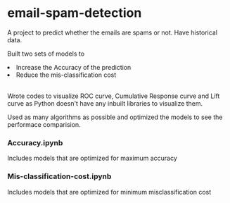 # email-spam-detection
A project to predict whether the emails are spams or not. Have historical data.

Built two sets of models to
<li>Increase the Accuracy of the prediction</li>
<li>Reduce the mis-classification cost</li><br>
<p>Wrote codes to visualize ROC curve, Cumulative Response curve and Lift curve as Python doesn't have any inbuilt libraries to visualize them.</p>

Used as many algorithms as possible and optimized the models to see the performace comparision.

### Accuracy.ipynb
Includes models that are optimized for maximum accuracy

### Mis-classification-cost.ipynb
Includes models that are optimized for minimum misclassification cost
